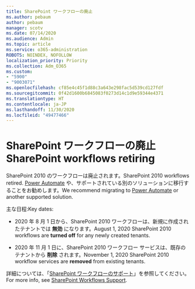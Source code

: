 ```yaml
---
title: SharePoint ワークフローの廃止
ms.author: pebaum
author: pebaum
manager: scotv
ms.date: 07/14/2020
ms.audience: Admin
ms.topic: article
ms.service: o365-administration
ROBOTS: NOINDEX, NOFOLLOW
localization_priority: Priority
ms.collection: Adm_O365
ms.custom:
- "5900"
- "9003071"
ms.openlocfilehash: cf85e4c45f1d88c3a643e298fac5d539cd127fdf
ms.sourcegitcommit: 0f42d1600b6845083f0273d14c1d9e59344e4371
ms.translationtype: HT
ms.contentlocale: ja-JP
ms.lasthandoff: 11/30/2020
ms.locfileid: "49477466"
---
```

# <a name="sharepoint-workflows-retiring"></a><span data-ttu-id="d83b8-102">SharePoint ワークフローの廃止</span><span class="sxs-lookup"><span data-stu-id="d83b8-102">SharePoint workflows retiring</span></span>

<span data-ttu-id="d83b8-103">SharePoint 2010 のワークフローは廃止されます。</span><span class="sxs-lookup"><span data-stu-id="d83b8-103">SharePoint 2010 workflows retired.</span></span> <span data-ttu-id="d83b8-104">[Power Automate](https://docs.microsoft.com/power-automate/getting-started) や、サポートされている別のソリューションに移行することをお勧めします。</span><span class="sxs-lookup"><span data-stu-id="d83b8-104">We recommend migrating to [Power Automate](https://docs.microsoft.com/power-automate/getting-started) or another supported solution.</span></span> 

<span data-ttu-id="d83b8-105">主な日程:</span><span class="sxs-lookup"><span data-stu-id="d83b8-105">Key dates:</span></span>

- <span data-ttu-id="d83b8-106">2020 年 8 月 1 日から、SharePoint 2010 ワークフローは、新規に作成されたテナントでは **無効** になります。</span><span class="sxs-lookup"><span data-stu-id="d83b8-106">August 1, 2020 SharePoint 2010 workflows are **turned off** for any newly created tenants.</span></span>

- <span data-ttu-id="d83b8-107">2020 年 11 月 1 日に、SharePoint 2010 ワークフロー サービスは、既存のテナントから **削除** されます。</span><span class="sxs-lookup"><span data-stu-id="d83b8-107">November 1, 2020 SharePoint 2010 workflow services are **removed** from existing tenants.</span></span>

<span data-ttu-id="d83b8-108">詳細については、「[SharePoint ワークフローのサポート](https://aka.ms/sp-workflows-support)」を参照してください。</span><span class="sxs-lookup"><span data-stu-id="d83b8-108">For more info, see [SharePoint Workflows Support](https://aka.ms/sp-workflows-support).</span></span>
